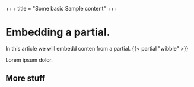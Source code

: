 +++
title = "Some basic Sample content"
+++

# Embedding a partial.
In this article we will embedd conten from a partial.
{{< partial "wibble" >}}

Lorem ipsum dolor.

## More stuff
